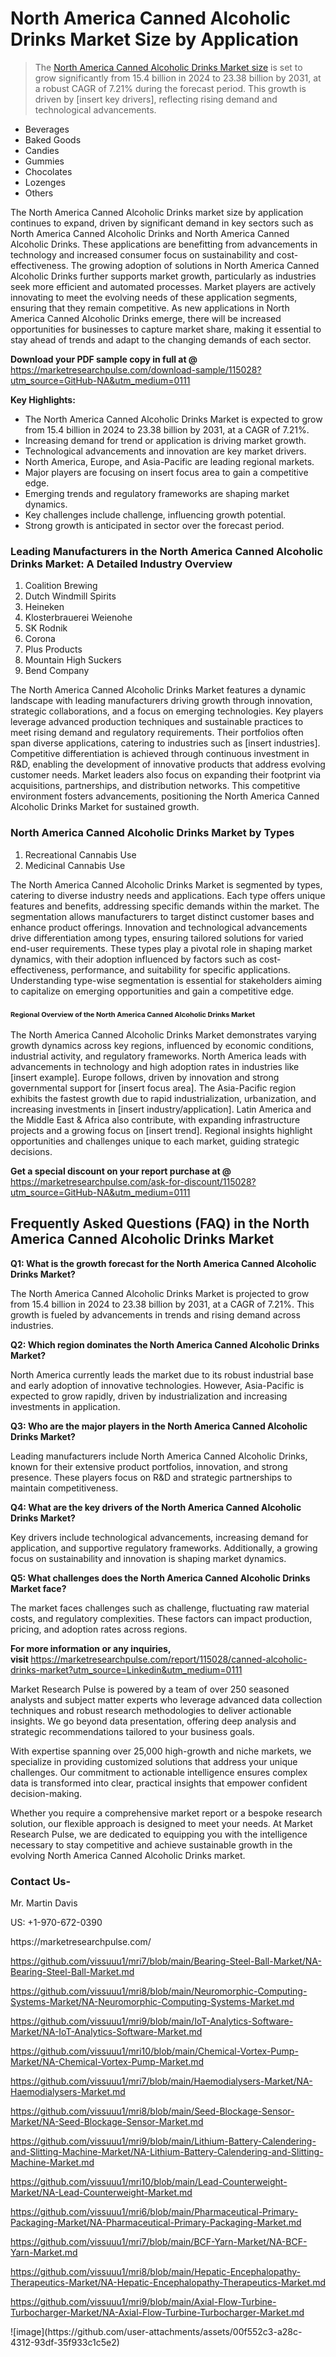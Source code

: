 <h1>North America Canned Alcoholic Drinks Market&nbsp;Size by Application</h1><blockquote><p>The <a href="https://marketresearchpulse.com/download-sample/115028?utm_source=GitHub-NA&amp;utm_medium=0111">North America Canned Alcoholic Drinks Market size</a> is set to grow significantly from 15.4 billion in 2024 to 23.38 billion by 2031, at a robust CAGR of 7.21% during the forecast period. This growth is driven by [insert key drivers], reflecting rising demand and technological advancements.</p></blockquote><ul><li>Beverages<li> Baked Goods<li> Candies<li> Gummies<li> Chocolates<li> Lozenges<li> Others</li></ul><p>The North America Canned Alcoholic Drinks market size by application continues to expand, driven by significant demand in key sectors such as North America Canned Alcoholic Drinks and North America Canned Alcoholic Drinks. These applications are benefitting from advancements in technology and increased consumer focus on sustainability and cost-effectiveness. The growing adoption of solutions in North America Canned Alcoholic Drinks further supports market growth, particularly as industries seek more efficient and automated processes. Market players are actively innovating to meet the evolving needs of these application segments, ensuring that they remain competitive. As new applications in North America Canned Alcoholic Drinks emerge, there will be increased opportunities for businesses to capture market share, making it essential to stay ahead of trends and adapt to the changing demands of each sector.</p><p><strong>Download your PDF sample copy in full at @ </strong><a href="https://marketresearchpulse.com/download-sample/115028?utm_source=GitHub-NA&amp;utm_medium=0111">https://marketresearchpulse.com/download-sample/115028?utm_source=GitHub-NA&amp;utm_medium=0111</a></p><p><strong>Key Highlights: </strong></p><ul><li>The North America Canned Alcoholic Drinks Market is expected to grow from 15.4 billion in 2024 to 23.38 billion by 2031, at a CAGR of 7.21%.</li><li>Increasing demand for trend or application is driving market growth.</li><li>Technological advancements and innovation are key market drivers.</li><li>North America, Europe, and Asia-Pacific are leading regional markets.</li><li>Major players are focusing on insert focus area to gain a competitive edge.</li><li>Emerging trends and regulatory frameworks are shaping market dynamics.</li><li>Key challenges include challenge, influencing growth potential.</li><li>Strong growth is anticipated in sector over the forecast period.</li></ul><h3>Leading Manufacturers in the North America Canned Alcoholic Drinks Market: A Detailed Industry Overview</h3><ol><li>Coalition Brewing</li><li>Dutch Windmill Spirits</li><li>Heineken</li><li>Klosterbrauerei Weienohe</li><li>SK Rodnik</li><li>Corona</li><li>Plus Products</li><li>Mountain High Suckers</li><li>Bend Company</li></ol><div class="flex max-w-full flex-col flex-grow"><div class="min-h-8 text-message flex w-full flex-col items-end gap-2 whitespace-normal break-words [.text-message+&amp;]:mt-5" dir="auto" data-message-author-role="assistant" data-message-id="fd8432e4-4910-450d-b182-61b7bfb0a01f" data-message-model-slug="gpt-4o"><div class="flex w-full flex-col gap-1 empty:hidden first:pt-[3px]"><div class="markdown prose w-full break-words dark:prose-invert light"><p>The North America Canned Alcoholic Drinks Market features a dynamic landscape with leading manufacturers driving growth through innovation, strategic collaborations, and a focus on emerging technologies. Key players leverage advanced production techniques and sustainable practices to meet rising demand and regulatory requirements. Their portfolios often span diverse applications, catering to industries such as [insert industries]. Competitive differentiation is achieved through continuous investment in R&amp;D, enabling the development of innovative products that address evolving customer needs. Market leaders also focus on expanding their footprint via acquisitions, partnerships, and distribution networks. This competitive environment fosters advancements, positioning the North America Canned Alcoholic Drinks Market for sustained growth.</p></div></div></div></div><h3>North America Canned Alcoholic Drinks Market by Types</h3><ol><li>Recreational Cannabis Use<li> Medicinal Cannabis Use</li></ol><div class="flex max-w-full flex-col flex-grow"><div class="min-h-8 text-message flex w-full flex-col items-end gap-2 whitespace-normal break-words [.text-message+&amp;]:mt-5" dir="auto" data-message-author-role="assistant" data-message-id="084470be-0bb7-4664-bddf-5156b4f41249" data-message-model-slug="gpt-4o-mini"><div class="flex w-full flex-col gap-1 empty:hidden first:pt-[3px]"><div class="markdown prose w-full break-words dark:prose-invert light"><p>The North America Canned Alcoholic Drinks Market is segmented by types, catering to diverse industry needs and applications. Each type offers unique features and benefits, addressing specific demands within the market. The segmentation allows manufacturers to target distinct customer bases and enhance product offerings. Innovation and technological advancements drive differentiation among types, ensuring tailored solutions for varied end-user requirements. These types play a pivotal role in shaping market dynamics, with their adoption influenced by factors such as cost-effectiveness, performance, and suitability for specific applications. Understanding type-wise segmentation is essential for stakeholders aiming to capitalize on emerging opportunities and gain a competitive edge.</p></div></div></div></div><h3><span style="font-size: 11px;">Regional Overview of the North America Canned Alcoholic Drinks Market</span></h3><div class="flex max-w-full flex-col flex-grow"><div class="min-h-8 text-message flex w-full flex-col items-end gap-2 whitespace-normal break-words [.text-message+&amp;]:mt-5" dir="auto" data-message-author-role="assistant" data-message-id="e9038762-ce64-4e30-91c9-9bd413514231" data-message-model-slug="gpt-4o-mini"><div class="flex w-full flex-col gap-1 empty:hidden first:pt-[3px]"><div class="markdown prose w-full break-words dark:prose-invert light"><p>The North America Canned Alcoholic Drinks Market demonstrates varying growth dynamics across key regions, influenced by economic conditions, industrial activity, and regulatory frameworks. North America leads with advancements in technology and high adoption rates in industries like [insert example]. Europe follows, driven by innovation and strong governmental support for [insert focus area]. The Asia-Pacific region exhibits the fastest growth due to rapid industrialization, urbanization, and increasing investments in [insert industry/application]. Latin America and the Middle East &amp; Africa also contribute, with expanding infrastructure projects and a growing focus on [insert trend]. Regional insights highlight opportunities and challenges unique to each market, guiding strategic decisions.</p></div></div></div></div><p><strong>Get a special discount on your report purchase at @ </strong><a href="https://marketresearchpulse.com/ask-for-discount/115028?utm_source=GitHub-NA&amp;utm_medium=0111">https://marketresearchpulse.com/ask-for-discount/115028?utm_source=GitHub-NA&amp;utm_medium=0111</a></p><h2>Frequently Asked Questions (FAQ) in the North America Canned Alcoholic Drinks Market</h2><p><strong>Q1: What is the growth forecast for the North America Canned Alcoholic Drinks Market?</strong></p><p>The North America Canned Alcoholic Drinks Market is projected to grow from 15.4 billion in 2024 to 23.38 billion by 2031, at a CAGR of 7.21%. This growth is fueled by advancements in trends and rising demand across industries.</p><p><strong>Q2: Which region dominates the North America Canned Alcoholic Drinks Market?</strong></p><p>North America currently leads the market due to its robust industrial base and early adoption of innovative technologies. However, Asia-Pacific is expected to grow rapidly, driven by industrialization and increasing investments in application.</p><p><strong>Q3: Who are the major players in the North America Canned Alcoholic Drinks Market?</strong></p><p>Leading manufacturers include North America Canned Alcoholic Drinks, known for their extensive product portfolios, innovation, and strong presence. These players focus on R&amp;D and strategic partnerships to maintain competitiveness.</p><p><strong>Q4: What are the key drivers of the North America Canned Alcoholic Drinks Market?</strong></p><p>Key drivers include technological advancements, increasing demand for application, and supportive regulatory frameworks. Additionally, a growing focus on sustainability and innovation is shaping market dynamics.</p><p><strong>Q5: What challenges does the North America Canned Alcoholic Drinks Market face?</strong></p><p>The market faces challenges such as challenge, fluctuating raw material costs, and regulatory complexities. These factors can impact production, pricing, and adoption rates across regions.</p><p><strong>For more information or any inquiries, visit&nbsp;</strong><a href="https://marketresearchpulse.com/report/115028/canned-alcoholic-drinks-market?utm_source=Linkedin&utm_medium=0111">https://marketresearchpulse.com/report/115028/canned-alcoholic-drinks-market?utm_source=Linkedin&utm_medium=0111</a></p><p>Market Research Pulse is powered by a team of over 250 seasoned analysts and subject matter experts who leverage advanced data collection techniques and robust research methodologies to deliver actionable insights. We go beyond data presentation, offering deep analysis and strategic recommendations tailored to your business goals.</p><p>With expertise spanning over 25,000 high-growth and niche markets, we specialize in providing customized solutions that address your unique challenges. Our commitment to actionable intelligence ensures complex data is transformed into clear, practical insights that empower confident decision-making.</p><p>Whether you require a comprehensive market report or a bespoke research solution, our flexible approach is designed to meet your needs. At Market Research Pulse, we are dedicated to equipping you with the intelligence necessary to stay competitive and achieve sustainable growth in the evolving North America Canned Alcoholic Drinks market.</p><h3><strong>Contact Us-</strong></h3><p>Mr. Martin Davis</p><p>US: +1-970-672-0390</p><p>https://marketresearchpulse.com/</p><p><a href="https://github.com/vissuuu1/mri7/blob/main/Bearing-Steel-Ball-Market/NA-Bearing-Steel-Ball-Market.md">https://github.com/vissuuu1/mri7/blob/main/Bearing-Steel-Ball-Market/NA-Bearing-Steel-Ball-Market.md</a></p><p><a href="https://github.com/vissuuu1/mri8/blob/main/Neuromorphic-Computing-Systems-Market/NA-Neuromorphic-Computing-Systems-Market.md">https://github.com/vissuuu1/mri8/blob/main/Neuromorphic-Computing-Systems-Market/NA-Neuromorphic-Computing-Systems-Market.md</a></p><p><a href="https://github.com/vissuuu1/mri9/blob/main/IoT-Analytics-Software-Market/NA-IoT-Analytics-Software-Market.md">https://github.com/vissuuu1/mri9/blob/main/IoT-Analytics-Software-Market/NA-IoT-Analytics-Software-Market.md</a></p><p><a href="https://github.com/vissuuu1/mri10/blob/main/Chemical-Vortex-Pump-Market/NA-Chemical-Vortex-Pump-Market.md">https://github.com/vissuuu1/mri10/blob/main/Chemical-Vortex-Pump-Market/NA-Chemical-Vortex-Pump-Market.md</a></p><p><a href="https://github.com/vissuuu1/mri7/blob/main/Haemodialysers-Market/NA-Haemodialysers-Market.md">https://github.com/vissuuu1/mri7/blob/main/Haemodialysers-Market/NA-Haemodialysers-Market.md</a></p><p><a href="https://github.com/vissuuu1/mri8/blob/main/Seed-Blockage-Sensor-Market/NA-Seed-Blockage-Sensor-Market.md">https://github.com/vissuuu1/mri8/blob/main/Seed-Blockage-Sensor-Market/NA-Seed-Blockage-Sensor-Market.md</a></p><p><a href="https://github.com/vissuuu1/mri9/blob/main/Lithium-Battery-Calendering-and-Slitting-Machine-Market/NA-Lithium-Battery-Calendering-and-Slitting-Machine-Market.md">https://github.com/vissuuu1/mri9/blob/main/Lithium-Battery-Calendering-and-Slitting-Machine-Market/NA-Lithium-Battery-Calendering-and-Slitting-Machine-Market.md</a></p><p><a href="https://github.com/vissuuu1/mri10/blob/main/Lead-Counterweight-Market/NA-Lead-Counterweight-Market.md">https://github.com/vissuuu1/mri10/blob/main/Lead-Counterweight-Market/NA-Lead-Counterweight-Market.md</a></p><p><a href="https://github.com/vissuuu1/mri6/blob/main/Pharmaceutical-Primary-Packaging-Market/NA-Pharmaceutical-Primary-Packaging-Market.md">https://github.com/vissuuu1/mri6/blob/main/Pharmaceutical-Primary-Packaging-Market/NA-Pharmaceutical-Primary-Packaging-Market.md</a></p><p><a href="https://github.com/vissuuu1/mri7/blob/main/BCF-Yarn-Market/NA-BCF-Yarn-Market.md">https://github.com/vissuuu1/mri7/blob/main/BCF-Yarn-Market/NA-BCF-Yarn-Market.md</a></p><p><a href="https://github.com/vissuuu1/mri8/blob/main/Hepatic-Encephalopathy-Therapeutics-Market/NA-Hepatic-Encephalopathy-Therapeutics-Market.md">https://github.com/vissuuu1/mri8/blob/main/Hepatic-Encephalopathy-Therapeutics-Market/NA-Hepatic-Encephalopathy-Therapeutics-Market.md</a></p><p><a href="https://github.com/vissuuu1/mri9/blob/main/Axial-Flow-Turbine-Turbocharger-Market/NA-Axial-Flow-Turbine-Turbocharger-Market.md">https://github.com/vissuuu1/mri9/blob/main/Axial-Flow-Turbine-Turbocharger-Market/NA-Axial-Flow-Turbine-Turbocharger-Market.md</a></p>
![image](https://github.com/user-attachments/assets/00f552c3-a28c-4312-93df-35f933c1c5e2)
